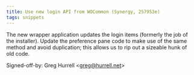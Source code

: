 ```yaml
---
title: Use new login API from WOCommon (Synergy, 257953e)
tags: snippets
---
```


The new wrapper application updates the login items (formerly the job of the installer). Update the preference pane code to make use of the same method and avoid duplication; this allows us to rip out a sizeable hunk of old code.

Signed-off-by: Greg Hurrell &lt;greg@hurrell.net&gt;
